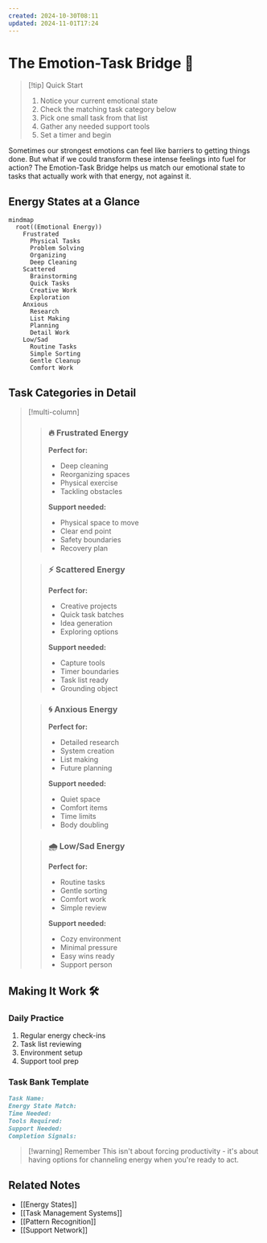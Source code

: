 ```yaml
---
created: 2024-10-30T08:11
updated: 2024-11-01T17:24
---
```


# The Emotion-Task Bridge 🌈

> [!tip] Quick Start
> 1. Notice your current emotional state
> 2. Check the matching task category below
> 3. Pick one small task from that list
> 4. Gather any needed support tools
> 5. Set a timer and begin

Sometimes our strongest emotions can feel like barriers to getting things done. But what if we could transform these intense feelings into fuel for action? The Emotion-Task Bridge helps us match our emotional state to tasks that actually work with that energy, not against it.

## Energy States at a Glance 

```mermaid
mindmap
  root((Emotional Energy))
    Frustrated
      Physical Tasks
      Problem Solving
      Organizing
      Deep Cleaning
    Scattered
      Brainstorming
      Quick Tasks
      Creative Work
      Exploration
    Anxious
      Research
      List Making
      Planning
      Detail Work
    Low/Sad
      Routine Tasks
      Simple Sorting
      Gentle Cleanup
      Comfort Work
```

## Task Categories in Detail

> [!multi-column]
>
>> ### 🔥 Frustrated Energy
>> **Perfect for:**
>> - Deep cleaning
>> - Reorganizing spaces
>> - Physical exercise
>> - Tackling obstacles
>> 
>> **Support needed:**
>> - Physical space to move
>> - Clear end point
>> - Safety boundaries
>> - Recovery plan
>
>> ### ⚡ Scattered Energy
>> **Perfect for:**
>> - Creative projects
>> - Quick task batches
>> - Idea generation
>> - Exploring options
>>
>> **Support needed:**
>> - Capture tools
>> - Timer boundaries
>> - Task list ready
>> - Grounding object
>
>> ### 🌀 Anxious Energy
>> **Perfect for:**
>> - Detailed research
>> - System creation
>> - List making
>> - Future planning
>>
>> **Support needed:**
>> - Quiet space
>> - Comfort items
>> - Time limits
>> - Body doubling
>
>> ### 🌧️ Low/Sad Energy
>> **Perfect for:**
>> - Routine tasks
>> - Gentle sorting
>> - Comfort work
>> - Simple review
>>
>> **Support needed:**
>> - Cozy environment
>> - Minimal pressure
>> - Easy wins ready
>> - Support person

## Making It Work 🛠️

### Daily Practice
1. Regular energy check-ins
2. Task list reviewing
3. Environment setup
4. Support tool prep

### Task Bank Template
```markdown
Task Name:
Energy State Match:
Time Needed:
Tools Required:
Support Needed:
Completion Signals:
```

> [!warning] Remember
> This isn't about forcing productivity - it's about having options for channeling energy when you're ready to act.

## Related Notes
- [[Energy States]]
- [[Task Management Systems]]
- [[Pattern Recognition]]
- [[Support Network]]
